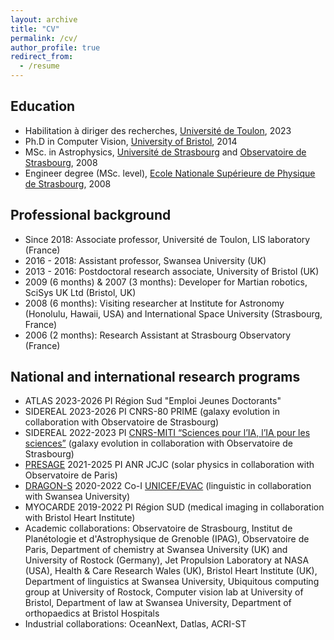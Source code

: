 ```yaml
---
layout: archive
title: "CV"
permalink: /cv/
author_profile: true
redirect_from:
  - /resume
---
```



Education
------
* Habilitation à diriger des recherches, [Université de Toulon](https://www.univ-tln.fr/), 2023
* Ph.D in Computer Vision, [University of Bristol](https://www.bristol.ac.uk/), 2014
* MSc. in Astrophysics, [Université de Strasbourg](https://www.unistra.fr/iut-lps) and [Observatoire de Strasbourg](https://astro.unistra.fr/fr/), 2008
* Engineer degree (MSc. level), [Ecole Nationale Supérieure de Physique de Strasbourg](https://www.telecom-physique.fr/), 2008

Professional background
------
* Since 2018: Associate professor, Université de Toulon, LIS laboratory (France)
* 2016 - 2018: Assistant professor, Swansea University (UK)
* 2013 - 2016: Postdoctoral research associate, University of Bristol (UK)
* 2009 (6 months) & 2007 (3 months): Developer for Martian robotics, SciSys UK Ltd (Bristol, UK)
* 2008 (6 months): Visiting researcher at Institute for Astronomy (Honolulu, Hawaii, USA) and International Space University (Strasbourg, France)
* 2006 (2 months): Research Assistant at Strasbourg Observatory (France)
  
National and international research programs
------
* ATLAS 2023-2026 PI Région Sud "Emploi Jeunes Doctorants"
* SIDEREAL 2023-2026 PI CNRS-80 PRIME (galaxy evolution in collaboration with Observatoire de Strasbourg)
* SIDEREAL 2022-2023 PI [CNRS-MITI “Sciences pour l’IA, l’IA pour les sciences”](https://miti.cnrs.fr/appel-projet/sciences-pour-lia-lia-pour-les-sciences/) (galaxy evolution in collaboration with Observatoire de Strasbourg)
* [PRESAGE](https://presage.lis-lab.fr/) 2021-2025 PI ANR JCJC (solar physics in collaboration with Observatoire de Paris)
* [DRAGON-S](https://www.swansea.ac.uk/project-dragon-s/) 2020-2022 Co-I [UNICEF/EVAC](https://www.end-violence.org/) (linguistic in collaboration with Swansea University)
* MYOCARDE 2019-2022 PI Région SUD (medical imaging in collaboration with Bristol Heart Institute)
* Academic collaborations: Observatoire de Strasbourg, Institut de Planétologie et d'Astrophysique de Grenoble (IPAG), Observatoire de Paris, Department of chemistry at Swansea University (UK) and University of Rostock (Germany), Jet Propulsion Laboratory at NASA (USA), Health & Care Research Wales (UK), Bristol Heart Institute (UK), Department of linguistics at Swansea University, Ubiquitous computing group at University of Rostock, Computer vision lab at University of Bristol, Department of law at Swansea University, Department of orthopaedics at Bristol Hospitals
* Industrial collaborations: OceanNext, Datlas, ACRI-ST

